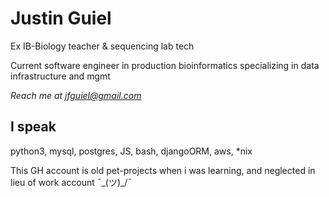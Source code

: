 # Justin Guiel
Ex IB-Biology teacher & sequencing lab tech

Current software engineer in production bioinformatics specializing in data infrastructure and mgmt

*Reach me at jfguiel@gmail.com*

## I speak

python3, mysql, postgres, JS, bash, djangoORM, aws, \*nix

This GH account is old pet-projects when i was learning, and neglected in lieu of work account ¯\_(ツ)_/¯
